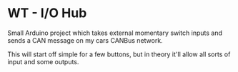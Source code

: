 # WT - I/O Hub

Small Arduino project which takes external momentary switch inputs and sends a CAN message on my cars CANBus network.

This will start off simple for a few buttons, but in theory it'll allow all sorts of input and some outputs.